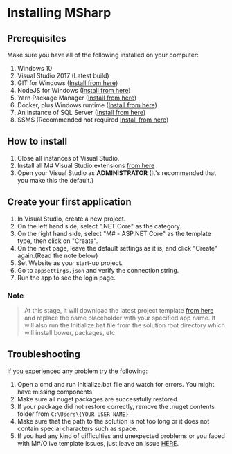 # Installing MSharp

## Prerequisites

Make sure you have all of the following installed on your computer:

1. Windows 10
2. Visual Studio 2017 (Latest build)
3. GIT for Windows ([Install from here](http://gitforwindows.org/))
4. NodeJS for Windows ([Install from here](https://nodejs.org/en/download/))
4. Yarn Package Manager ([Install from here](https://yarnpkg.com/latest.msi))
5. Docker, plus Windows runtime ([Install from here](https://docs.docker.com/toolbox/toolbox_install_windows/))
6. An instance of SQL Server ([Install from here](https://www.microsoft.com/en-us/sql-server/sql-server-downloads))
7. SSMS (Recommended not required [Install from here](https://docs.microsoft.com/en-us/sql/ssms/download-sql-server-management-studio-ssms?view=sql-server-2017))

## How to install

1. Close all instances of Visual Studio.
2. Install all M# Visual Studio extensions [from here](https://marketplace.visualstudio.com/search?term=msharp&target=VS&category=All%20categories&vsVersion=&sortBy=Relevance)
3. Open your Visual Studio as **ADMINISTRATOR** (It's recommended that you make this the default.)

## Create your first application

1. In Visual Studio, create a new project.
2. On the left hand side, select ".NET Core" as the category.
3. On the right hand side, select "M# - ASP.NET Core" as the template type, then click on "Create".
4. On the next page, leave the default settings as it is, and click "Create" again.(Read the note below)
5. Set Website as your start-up project.
6. Go to `appsettings.json` and verify the connection string.
7. Run the app to see the login page.

### Note

> At this stage, it will download the latest project template [from here](https://github.com/Geeksltd/Olive.MvcTemplate) and replace the name placeholder with your specified app name. It will also run the Initialize.bat file from the solution root directory which will install bower, packages, etc.

## Troubleshooting

If you experienced any problem try the following:

1. Open a cmd and run Initialize.bat file and watch for errors. You might have missing components.
2. Make sure all nuget packages are successfully restored.
3. If your package did not restore correctly, remove the .nuget contents folder from `C:\Users\{YOUR USER NAME}`
4. Make sure that the path to the solution is not too long or it does not contain special characters such as space.
5. If you had any kind of difficulties and unexpected problems or you faced with M#/Olive template issues, just leave an issue [HERE](https://github.com/Geeksltd/Olive.MvcTemplate/issues).
